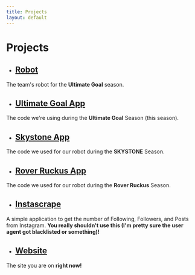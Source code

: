 ```yaml
---
title: Projects
layout: default
---
```


# Projects

- ## [Robot](/robot.html)
The team's robot for the **Ultimate Goal** season.

- ## [Ultimate Goal App](https://github.com/arcturus-robotics/ultimate-goal-app)
The code we're using during the **Ultimate Goal** Season (this season).

- ## [Skystone App](https://github.com/arcturus-robotics/skystone-app)
The code we used for our robot during the **SKYSTONE** Season.

- ## [Rover Ruckus App](https://github.com/arcturus-robotics/rover-ruckus-app)
The code we used for our robot during the **Rover Ruckus** Season.

- ## [Instascrape](https://github.com/arcturus-robotics/instascrape)
A simple application to get the number of Following, Followers, and Posts from Instagram. **You really shouldn't use this (I'm pretty sure the user agent got blacklisted or something)!**

- ## [Website](https://github.com/arcturus-robotics/arcturus-robotics.github.io)
The site you are on **right now!**
